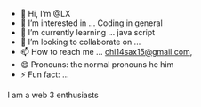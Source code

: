 - 👋 Hi, I’m @LX
- 👀 I’m interested in ... Coding in general
- 🌱 I’m currently learning ... java script
- 💞️ I’m looking to collaborate on ...
- 📫 How to reach me ... chi14sax15@gmail.com, 
- 😄 Pronouns: the normal pronouns he him
- ⚡ Fun fact: ...

<!---
Xenoverse-droid/Xenoverse-droid is a ✨ special ✨ repository because its `README.md` (this file) appears on your GitHub profile.
You can click the Preview link to take a look at your changes.
--->
I am a web 3 enthusiasts 
